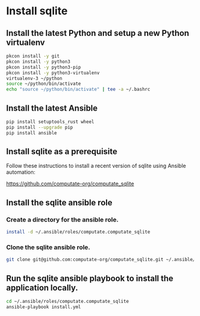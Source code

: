 # Install sqlite

## Install the latest Python and setup a new Python virtualenv

```bash
pkcon install -y git
pkcon install -y python3
pkcon install -y python3-pip
pkcon install -y python3-virtualenv
virtualenv-3 ~/python
source ~/python/bin/activate
echo "source ~/python/bin/activate" | tee -a ~/.bashrc
```

## Install the latest Ansible

```bash
pip install setuptools_rust wheel
pip install --upgrade pip
pip install ansible
```

## Install sqlite as a prerequisite

Follow these instructions to install a recent version of sqlite using Ansible automation: 

https://github.com/computate-org/computate_sqlite

## Install the sqlite ansible role

### Create a directory for the ansible role. 

```bash
install -d ~/.ansible/roles/computate.computate_sqlite
```

### Clone the sqlite ansible role. 

```bash
git clone git@github.com:computate-org/computate_sqlite.git ~/.ansible/roles/computate.computate_sqlite
```

## Run the sqlite ansible playbook to install the application locally. 

```bash
cd ~/.ansible/roles/computate.computate_sqlite
ansible-playbook install.yml
```


